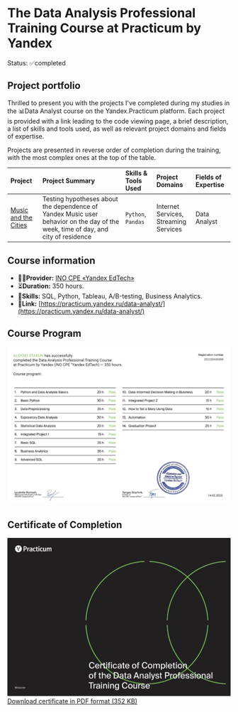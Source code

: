 # The Data Analysis Professional Training Course at Practicum by Yandex
Status: ✅completed
## Project portfolio
Thrilled to present you with the projects I've completed during my studies in the 📊Data Analyst course on the Yandex.Practicum platform. Each project is provided with a link leading to the code viewing page, a brief description, a list of skills and tools used, as well as relevant project domains and fields of expertise.

Projects are presented in reverse order of completion during the training, with the most complex ones at the top of the table.

|Project|Project Summary|Skills & Tools Used|Project Domains|Fields of Expertise|
|:-|:-|:-|:-|:-|
|[Music and the Cities](https://github.com/stakun/y_practicum_da_eng/blob/main/01_music_eng.ipynb)|Testing hypotheses about the dependence of Yandex Music user behavior on the day of the week, time of day, and city of residence|`Python`, `Pandas`|Internet Services, <br/>Streaming Services|Data Analyst|

## Course information
 - 🧑‍🏫**Provider:** [INO СPE «Yandex EdTech»](https://yandex.ru/edtech/documents)
 - ⏳**Duration:** 350 hours.
 - 🧰**Skills:** SQL, Python, Tableau, А/В-testing, Business Analytics.
 - 🔗**Link:** [https://practicum.yandex.ru/data-analyst/](https://practicum.yandex.ru/data-analyst/)
## Course Program
![Data Analyst — program](/certificate/20232DA00088_eng_2p.png)
## Certificate of Completion
![Data Analyst — certificate](/certificate/20232DA00088_eng_1p.png)
 [Download certificate in PDF format (352 KB)](/certificate/20232DA00088_rus.pdf)
